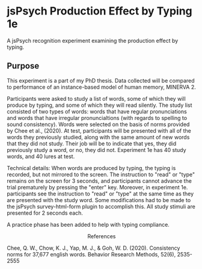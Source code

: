 # jsPsych Production Effect by Typing 1e
A jsPsych recognition experiment examining the production effect by typing.

## Purpose

This experiment is a part of my PhD thesis. Data collected will be compared to performance of an instance-based model of human memory, MINERVA 2.

Participants were asked to study a list of words, some of which they will produce by typing, and some of which they will read silently. The study list consisted of two types of words: words that have regular pronunciations and words that have irregular pronuncialtions (with regards to spelling to sound consistency). Words were selected on the basis of norms provided by Chee et al., (2020). At test, participants will be presented with all of the words they previously studied, along with the same amount of new words that they did not study. Their job will be to indicate that yes, they did previously study a word, or no, they did not. Experiment 1e has 40 study words, and 40 lures at test.

Technical details: When words are produced by typing, the typing is recorded, but not mirrored to the screen. The instruction to "read" or "type" remains on the screen for 3 seconds, and participants cannot advance the trial prematurely by pressing the "enter" key. Moreover, in experiment 1e. participants see the instruction to "read" or "type" at the same time as they are presented with the study word. Some modifications had to be made to the jsPsych survey-html-form plugin to accomplish this. All study stimuli are presented for 2 seconds each.

A practice phase has been added to help with typing compliance.

<p align="center">References</p>

Chee, Q. W., Chow, K. J., Yap, M. J., & Goh, W. D. (2020). Consistency norms for 37,677 english words. Behavior Research Methods, 52(6), 2535-2555
